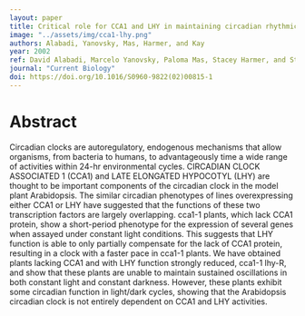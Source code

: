 ```yaml
---
layout: paper
title: Critical role for CCA1 and LHY in maintaining circadian rhythmicity in <i>Arabidopsis</i>
image: "../assets/img/cca1-lhy.png"
authors: Alabadi, Yanovsky, Mas, Harmer, and Kay
year: 2002
ref: David Alabadi, Marcelo Yanovsky, Paloma Mas, Stacey Harmer, and Steve Kay (2002) <i>Current Biology</i>
journal: "Current Biology"
doi: https://doi.org/10.1016/S0960-9822(02)00815-1
---
```


# Abstract

Circadian clocks are autoregulatory, endogenous mechanisms that allow organisms, from bacteria to humans, to advantageously time a wide range of activities within 24-hr environmental cycles. CIRCADIAN CLOCK ASSOCIATED 1 (CCA1) and LATE ELONGATED HYPOCOTYL (LHY) are thought to be important components of the circadian clock in the model plant Arabidopsis. The similar circadian phenotypes of lines overexpressing either CCA1 or LHY have suggested that the functions of these two transcription factors are largely overlapping. cca1-1 plants, which lack CCA1 protein, show a short-period phenotype for the expression of several genes when assayed under constant light conditions. This suggests that LHY function is able to only partially compensate for the lack of CCA1 protein, resulting in a clock with a faster pace in cca1-1 plants. We have obtained plants lacking CCA1 and with LHY function strongly reduced, cca1-1 lhy-R, and show that these plants are unable to maintain sustained oscillations in both constant light and constant darkness. However, these plants exhibit some circadian function in light/dark cycles, showing that the Arabidopsis circadian clock is not entirely dependent on CCA1 and LHY activities.
